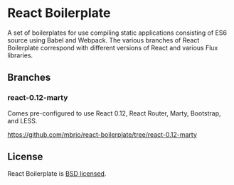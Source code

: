 # React Boilerplate

A set of boilerplates for use compiling static applications consisting of ES6
source using Babel and Webpack. The various branches of React Boilerplate
correspond with different versions of React and various Flux libraries.

## Branches

### react-0.12-marty

Comes pre-configured to use React 0.12, React Router, Marty,
Bootstrap, and LESS.

https://github.com/mbrio/react-boilerplate/tree/react-0.12-marty

## License

React Boilerplate is [BSD licensed](./LICENSE).
